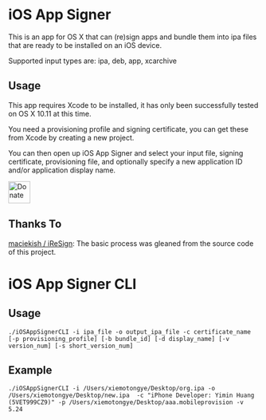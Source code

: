 # iOS App Signer
This is an app for OS X that can (re)sign apps and bundle them into ipa files that are ready to be installed on an iOS device.

Supported input types are: ipa, deb, app, xcarchive

Usage
------
This app requires Xcode to be installed, it has only been successfully tested on OS X 10.11 at this time.

You need a provisioning profile and signing certificate, you can get these from Xcode by creating a new project.

You can then open up iOS App Signer and select your input file, signing certificate, provisioning file, and optionally specify a new application ID and/or application display name.

<a href="https://paypal.me/DanTheMan827" class="donate"><img src="http://dantheman827.github.io/images/donate-button.svg" height="44" alt="Donate"></a>

Thanks To
------
[maciekish / iReSign](https://github.com/maciekish/iReSign): The basic process was gleaned from the source code of this project.


# iOS App Signer CLI

Usage
-----

```
./iOSAppSignerCLI -i ipa_file -o output_ipa_file -c certificate_name [-p provisioning_profile] [-b bundle_id] [-d display_name] [-v version_num] [-s short_version_num]
```

Example
------
```
./iOSAppSignerCLI -i /Users/xiemotongye/Desktop/org.ipa -o /Users/xiemotongye/Desktop/new.ipa  -c "iPhone Developer: Yimin Huang (5VET999CZ9)" -p /Users/xiemotongye/Desktop/aaa.mobileprovision -v 5.24
```
